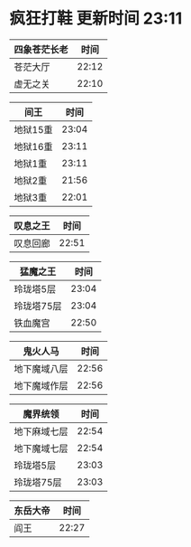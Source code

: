 # 疯狂打鞋 更新时间 23:11

| 四象苍茫长老   | 时间    |
|--------|-------|
| 苍茫大厅 | 22:12 |
| 虚无之关 | 22:10 |

| 间王   | 时间    |
|--------|-------|
| 地狱15重 | 23:04 |
| 地狱16重 | 23:11 |
| 地狱1重 | 23:11 |
| 地狱2重 | 21:56 |
| 地狱3重 | 22:01 |

| 叹息之王   | 时间    |
|--------|-------|
| 叹息回廊 | 22:51 |

| 猛魔之王   | 时间    |
|--------|-------|
| 玲珑塔5层 | 23:04 |
| 玲珑塔75层 | 23:04 |
| 铁血魔宫 | 22:50 |

| 鬼火人马   | 时间    |
|--------|-------|
| 地下魔域八层 | 22:56 |
| 地下魔域作层 | 22:56 |

| 魔界统领   | 时间    |
|--------|-------|
| 地下麻域七层 | 22:54 |
| 地下魔域七层 | 22:54 |
| 玲珑塔5层 | 23:03 |
| 玲珑塔75层 | 23:03 |

| 东岳大帝   | 时间    |
|--------|-------|
| 阎王 | 22:27 |